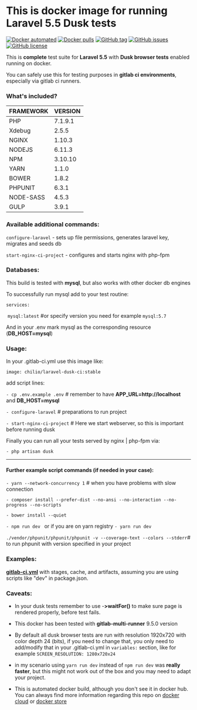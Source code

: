 # This is docker image for running Laravel 5.5 Dusk tests


[![Docker automated](https://img.shields.io/docker/automated/chilio/laravel-dusk-ci.svg)](https://hub.docker.com/r/chilio/laravel-dusk-ci)  [![Docker pulls](https://img.shields.io/docker/pulls/chilio/laravel-dusk-ci.svg)](https://hub.docker.com/r/chilio/laravel-dusk-ci) [![GitHub tag](https://img.shields.io/github/tag/chilio/laravel-dusk-ci.svg)](https://github.com/chilio/laravel-dusk-ci/tags) [![GitHub issues](https://img.shields.io/github/issues/chilio/laravel-dusk-ci.svg)](https://github.com/chilio/laravel-dusk-ci/issues) [![GitHub license](https://img.shields.io/badge/license-MIT-blue.svg)](https://github.com/chilio/laravel-dusk-ci/blob/master/LICENSE)


This is **complete** test suite for **Laravel 5.5** with **Dusk browser tests** enabled running on docker.

You can safely use this for testing purposes in **gitlab ci environments**, especially via gitlab ci runners.

### **What's included?**

| FRAMEWORK | VERSION |
| --------- | ------- |
| PHP       | 7.1.9.1 |
| Xdebug    | 2.5.5   |
| NGINX     | 1.10.3  |
| NODEJS    | 6.11.3  |
| NPM       | 3.10.10 |
| YARN      | 1.1.0   |
| BOWER     | 1.8.2   |
| PHPUNIT   | 6.3.1   |
| NODE-SASS | 4.5.3   |
| GULP      | 3.9.1   |

### **Available additional commands:**

`configure-laravel` - sets up file permissions, generates laravel key, migrates and seeds db

`start-nginx-ci-project` - configures and starts nginx with php-fpm

### **Databases:**

This build is tested with **mysql**, but also works with other docker db engines

To successfully run mysql add to your test routine:

`services:`

​	`mysql:latest` #or specify version you need for example `mysql:5.7`

And in your .env mark mysql as the corresponding resource (**DB_HOST=mysql**)

### **Usage:**

In your .gitlab-ci.yml use this image like:

`image: chilio/laravel-dusk-ci:stable`

add script lines:

`- cp .env.example .env`  # remember to have **APP_URL=http://localhost** and **DB_HOST=mysql**

`- configure-laravel` # preparations to run project

`- start-nginx-ci-project`  # Here we start webserver, so this is important before running dusk

Finally you can run all your tests served by nginx | php-fpm via:

`- php artisan dusk`

------

#### Further example script commands (if needed in your case):

`- yarn --network-concurrency 1` # when you have problems with slow connection

`- composer install --prefer-dist --no-ansi --no-interaction --no-progress --no-scripts`


`- bower install --quiet`

`- npm run dev ` or if you are on yarn registry `- yarn run dev `

`./vendor/phpunit/phpunit/phpunit -v --coverage-text --colors --stderr`# to run phpunit with version specified in your project

### **Examples:**


**[gitlab-ci.yml](https://github.com/chilio/laravel-dusk-ci/blob/master/examples/.gitlab-ci.yml)** with stages, cache, and artifacts, assuming you are using scripts like "dev" in package.json.


### **Caveats:**

- In your dusk tests remember to use -**>waitFor()** to make sure page is rendered properly, before test fails.
- This docker has been tested with **gitlab-multi-runner** 9.5.0 version
- By default all dusk browser tests are run with resolution 1920x720 with color depth 24 (bits), if you need to change that, you only need to add/modify that in your .gitlab-ci.yml in `variables:` section, like for example `SCREEN_RESOLUTION: 1280x720x24`


- in my scenario using `yarn run dev` instead of `npm run dev`  was **really faster**, but this might not work out of the box and you may need to adapt your project.
- This is automated docker build, although you don't see it in docker hub. You can always find more information regarding this repo on [docker cloud](https://cloud.docker.com/swarm/chilio/repository/registry-1.docker.io/chilio/laravel-dusk-ci/general) or [docker store](https://store.docker.com/community/images/chilio/laravel-dusk-ci) 


